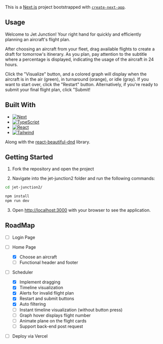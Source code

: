 This is a [Next.js](https://nextjs.org/) project bootstrapped with [`create-next-app`](https://github.com/vercel/next.js/tree/canary/packages/create-next-app).

## Usage

Welcome to Jet Junction! Your right hand for quickly and efficiently planning an aircraft's flight plan.

After choosing an aircraft from your fleet, drag available flights to create a draft for tomorrow's itinerary. As you plan, pay attention to the subtitle where a percentage is displayed, indicating the usage of the aircraft in 24 hours.

Click the "Visualize" button, and a colored graph will display when the aircraft is in the air (green), in turnaround (orange), or idle (gray). If you want to start over, click the "Restart" button. Alternatively, if you're ready to submit your final flight plan, click "Submit!

## Built With

* [![Next][Next.js]][Next-url]
* [![TypeScript][TypeScript.js]][TypeScript-url]
* [![React][React.js]][React-url]
* [![Tailwind][Tailwind.js]][Tailwind-url]

Along with the [react-beautiful-dnd](https://github.com/atlassian/react-beautiful-dnd) library.

## Getting Started

1) Fork the repository and open the project

2) Navigate into the jet-junction2 folder and run the following commands:

```bash
cd jet-junction2/

npm install
npm run dev
```

3) Open [http://localhost:3000](http://localhost:3000) with your browser to see the application.

## RoadMap
- [ ] Login Page
- [ ] Home Page
    - [x] Choose an aircraft
    - [ ] Functional header and footer
- [ ] Scheduler
    - [x] Implement dragging
    - [x] Timeline visualization
    - [x] Alerts for invalid flight plan
    - [x] Restart and submit buttons
    - [x] Auto filtering
    - [ ] Instant timeline visualization (without button press)
    - [ ] Graph hover displays flight number
    - [ ] Animate plane on the flight cards
    - [ ] Support back-end post request
- [ ] Deploy via Vercel


<!-- MARKDOWN LINKS & IMAGES -->
<!-- https://www.markdownguide.org/basic-syntax/#reference-style-links -->
[React.js]: https://img.shields.io/badge/React-20232A?style=for-the-badge&logo=react&logoColor=61DAFB
[React-url]: https://reactjs.org/
[Tailwind.js]: https://img.shields.io/badge/tailwindcss-%2338B2AC.svg?style=for-the-badge&logo=tailwind-css&logoColor=white
[Tailwind-url]: https://tailwindcss.com
[Typescript.js]: https://img.shields.io/badge/TypeScript-3178C6.svg?style=for-the-badge&logo=TypeScript&logoColor=white
[Typescript-url]: https://www.typescriptlang.org/
[Next.js]: https://img.shields.io/badge/Next.js-000000.svg?style=for-the-badge&logo=nextdotjs&logoColor=white
[Next-url]: https://nextjs.org/